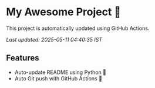 # My Awesome Project 🚀

This project is automatically updated using GitHub Actions.

_Last updated: 2025-05-11 04:40:35 IST_

## Features
- Auto-update README using Python 🐍
- Auto Git push with GitHub Actions 🤖
